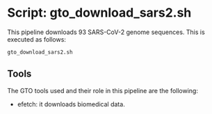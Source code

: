 # Script: gto_download_sars2.sh

This pipeline downloads 93 SARS-CoV-2 genome sequences. This is executed as follows:

```sh
gto_download_sars2.sh
```

## Tools

The GTO tools used and their role in this pipeline are the following:

- efetch: it downloads biomedical data.
